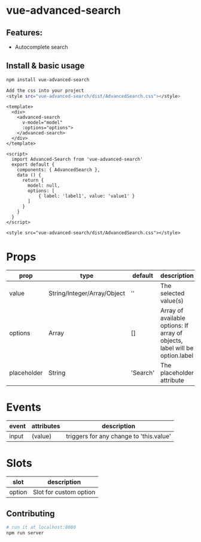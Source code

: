 # vue-advanced-search


## Features:
* Autocomplete search

## Install & basic usage

```bash
npm install vue-advanced-search

Add the css into your project 
<style src="vue-advanced-search/dist/AdvancedSearch.css"></style>
```

```vue
<template>
  <div>
    <advanced-search
      v-model="model"
      :options="options">
    </advanced-search>
  </div>
</template>

<script>
  import Advanced-Search from 'vue-advanced-search'
  export default {
    components: { AdvancedSearch },
    data () {
      return {
        model: null,
        options: [
            { label: 'label1', value: 'value1' }
        ]
      }
    }
  }
</script>

<style src="vue-advanced-search/dist/AdvancedSearch.css"></style>
```

# Props

| prop             | type               | default                | description                                                                                                                                                                                              |
|------------------|--------------------|------------------------|----------------------------------------------------------------------------------------------------------------------------------------------------------------------------------------------------------|
| value            | String/Integer/Array/Object    | ''                     | The selected value(s)
| options          | Array                          | []                     | Array of available options: If array of objects, label will be option.label
| placeholder      | String                         | 'Search'               | The placeholder attribute


# Events

| event           | attributes                                                        | description                                       |
|-----------------|----------------------------------------------------------------------------|---------------------------------------------------|
| input           | (value)                                                 | triggers for any change to 'this.value'

# Slots


| slot       | description                                                                     |
|------------|---------------------------------------------------------------------------------|
| option     | Slot for custom option                                                                           


## Contributing

``` bash
# run it at localhost:8080
npm run server
